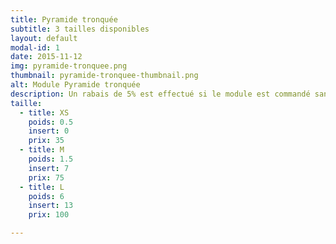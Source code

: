 ```yaml
---
title: Pyramide tronquée
subtitle: 3 tailles disponibles
layout: default
modal-id: 1
date: 2015-11-12
img: pyramide-tronquee.png
thumbnail: pyramide-tronquee-thumbnail.png
alt: Module Pyramide tronquée
description: Un rabais de 5% est effectué si le module est commandé sans inserts.
taille:
  - title: XS
    poids: 0.5
    insert: 0
    prix: 35
  - title: M 
    poids: 1.5
    insert: 7
    prix: 75
  - title: L
    poids: 6
    insert: 13
    prix: 100

---
```

